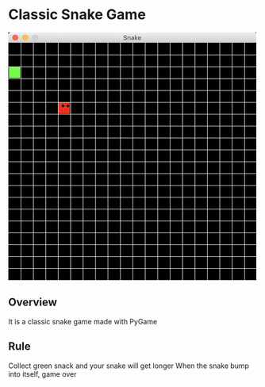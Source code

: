 # Classic Snake Game
<img src="example.png" width="500" height="500">

## Overview
It is a classic snake game made with PyGame

## Rule 
Collect green snack and your snake will get longer
When the snake bump into itself, game over
